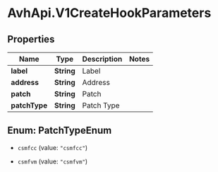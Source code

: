 # AvhApi.V1CreateHookParameters

## Properties

Name | Type | Description | Notes
------------ | ------------- | ------------- | -------------
**label** | **String** | Label | 
**address** | **String** | Address | 
**patch** | **String** | Patch | 
**patchType** | **String** | Patch Type | 



## Enum: PatchTypeEnum


* `csmfcc` (value: `"csmfcc"`)

* `csmfvm` (value: `"csmfvm"`)




